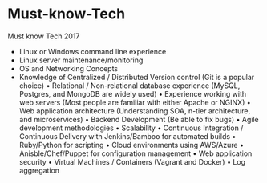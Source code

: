 # Must-know-Tech
Must know Tech 2017

*	Linux or Windows command line experience
*	Linux server maintenance/monitoring
*	OS and Networking Concepts
*	Knowledge of Centralized / Distributed Version control (Git is a popular choice)
•	Relational / Non-relational database experience (MySQL, Postgres, and MongoDB are widely used)
•	Experience working with web servers (Most people are familiar with either Apache or NGINX)
•	Web application architecture (Understanding SOA, n-tier architecture, and microservices)
•	Backend Development (Be able to fix bugs)
•	Agile development methodologies
•	Scalability
•	Continuous Integration / Continuous Delivery with Jenkins/Bamboo for automated builds
•	Ruby/Python for scripting
•	Cloud environments using AWS/Azure
•	Anisble/Chef/Puppet for configuration management
•	Web application security
•	Virtual Machines / Containers (Vagrant and Docker)
•	Log aggregation
